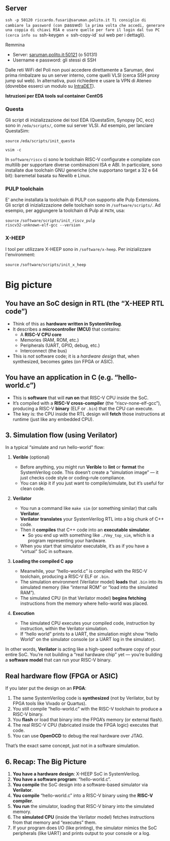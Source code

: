 
## Server
`ssh -p 50120 riccardo.fusari@saruman.polito.it
Ti consiglio di cambiare la password (con `passwd`) la prima volta che accedi, generare una coppia di chiavi RSA e usare quelle per fare il login dal tuo PC (cerca info su `ssh-keygen` e `ssh-copy-id` sul web per i dettagli).

Remmina
- Server: [saruman.polito.it:50121](https://link.getmailspring.com/link/88C871CF-A82D-426E-8CC8-D6F428718EC2@getmailspring.com/1?redirect=saruman.polito.it%3A50121&recipient=dmluY2Vuem8ucGV0cm9sb0Bwb2xpdG8uaXQ%3D "https://link.getmailspring.com/link/88C871CF-A82D-426E-8CC8-D6F428718EC2@getmailspring.com/1?redirect=saruman.polito.it%3A50121&recipient=dmluY2Vuem8ucGV0cm9sb0Bwb2xpdG8uaXQ%3D") (o 50131)
- Username e password: gli stessi di SSH

Dalle reti WiFi del Poli non puoi accedere direttamente a Saruman, devi prima rimbalzare su un server interno, come quelli VLSI (cerca SSH proxy jump sul web). In alternativa, puoi richiedere e usare la VPN di Ateneo (dovrebbe esserci un modulo su [IntraDET](https://link.getmailspring.com/link/88C871CF-A82D-426E-8CC8-D6F428718EC2@getmailspring.com/2?redirect=https%3A%2F%2Fintradet.polito.it%2Fpolito-vpn&recipient=dmluY2Vuem8ucGV0cm9sb0Bwb2xpdG8uaXQ%3D "https://link.getmailspring.com/link/88C871CF-A82D-426E-8CC8-D6F428718EC2@getmailspring.com/2?redirect=https%3A%2F%2Fintradet.polito.it%2Fpolito-vpn&recipient=dmluY2Vuem8ucGV0cm9sb0Bwb2xpdG8uaXQ%3D")).

  

**Istruzioni per EDA tools sul container CentOS**

### Questa
Gli script di inizializzazione dei tool EDA (QuestaSim, Synopsy DC, ecc) sono in `/eda/scripts/`, come sui server VLSI. Ad esempio, per lanciare QuestaSim:

`source` `/eda/scripts/init_questa`

`vsim -c`

In `software/riscv` ci sono le toolchain RISC-V configurate e compilate con multilib per supportare diverse combinazioni ISA e ABI. In particolare, sono installate due toolchain GNU generiche (che supportano target a 32 e 64 bit): baremetal basata su Newlib e Linux. 

### PULP toolchain
E' anche installata la toolchain di PULP con supporto alle Pulp Extensions. Gli script di inizializzazione delle toolchain sono in `/software/scripts/`. Ad esempio, per aggiungere la toolchain di Pulp al `PATH`, usa:

`source` `/software/scripts/init_riscv_pulp`  
`riscv32-unknown-elf-gcc --version`

### X-HEEP
I tool per utilizzare X-HEEP sono in `/software/x-heep`. Per inizializzare l'environment:

`source` `/software/scripts/init_x_heep`
# Big picture
## You have an SoC design in RTL (the “X-HEEP RTL code”)

- Think of this as **hardware written in SystemVerilog**.
- It describes a **microcontroller (MCU)** that contains:
    - A **RISC-V CPU core**
    - Memories (RAM, ROM, etc.)
    - Peripherals (UART, GPIO, debug, etc.)
    - Interconnect (the bus)
- This is _not_ software code; it is a _hardware design_ that, when synthesized, becomes gates (on FPGA or ASIC).
## You have an application in C (e.g. “hello-world.c”)

- This is **software** that will **run on** that RISC-V CPU inside the SoC.
- It’s compiled with a **RISC-V cross-compiler** (the “riscv-none-elf-gcc”), producing a RISC-V **binary** (ELF or `.bin`) that the CPU can execute.
- The key is: the CPU inside the RTL design will **fetch** those instructions at runtime (just like any embedded CPU).
## 3. Simulation flow (using Verilator)

In a typical “simulate and run hello-world” flow:

1. **Verible** (optional)
    
    - Before anything, you might run **Verible** to **lint** or **format** the SystemVerilog code. This doesn’t create a “simulation image” — it just checks code style or coding-rule compliance.
    - You can skip it if you just want to compile/simulate, but it’s useful for clean code.
2. **Verilator**
    
    - You run a command like `make sim` (or something similar) that calls **Verilator**.
    - **Verilator** **translates** your SystemVerilog RTL into a big chunk of C++ code.
    - Then it **compiles** that C++ code into an **executable simulator**.
        - So you end up with something like `./Vmy_top_sim`, which is a program representing your hardware.
    - When you start that simulator executable, it’s as if you have a “virtual” SoC in software.
3. **Loading the compiled C app**
    
    - Meanwhile, your “hello-world.c” is compiled with the RISC-V toolchain, producing a RISC-V ELF or `.bin`.
    - The simulation environment (Verilator model) **loads** that `.bin` into its simulated memory (like “internal ROM” or “load into the simulated RAM”).
    - The simulated CPU (in that Verilator model) **begins fetching** instructions from the memory where hello-world was placed.
4. **Execution**
    
    - The simulated CPU executes your compiled code, instruction by instruction, within the Verilator simulation.
    - If “hello world” prints to a UART, the simulation might show “Hello World” on the simulator console (or a UART log in the simulator).

In other words, **Verilator** is acting like a high-speed software copy of your entire SoC. You’re not building a “real hardware chip” yet — you’re building a **software model** that can run your RISC-V binary.

## Real hardware flow (FPGA or ASIC)

If you later put the design on an **FPGA**:

1. The same SystemVerilog code is **synthesized** (not by Verilator, but by FPGA tools like Vivado or Quartus).
2. You still compile “hello-world.c” with the RISC-V toolchain to produce a RISC-V binary.
3. You **flash** or load that binary into the FPGA’s memory (or external flash).
4. The real RISC-V CPU (fabricated inside the FPGA logic) executes that code.
5. You can use **OpenOCD** to debug the real hardware over JTAG.

That’s the exact same concept, just not in a software simulation.

## 6. Recap: The Big Picture

1. **You have a hardware design**: X-HEEP SoC in SystemVerilog.
2. **You have a software program**: “hello-world.c”.
3. **You compile** the SoC design into a software-based simulator via **Verilator**.
4. **You compile** “hello-world.c” into a RISC-V binary using the **RISC-V compiler**.
5. **You run** the simulator, loading that RISC-V binary into the simulated memory.
6. The **simulated CPU** (inside the Verilator model) fetches instructions from that memory and “executes” them.
7. If your program does I/O (like printing), the simulator mimics the SoC peripherals (like UART) and prints output to your console or a log.

